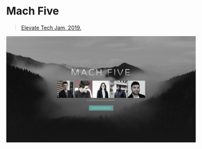 # Mach Five

> [Elevate Tech Jam, 2019.](https://elevate-tech-jam-2019.devpost.com/)

[![screenshot]](https://jharrilim.github.io/mach-five)

[screenshot]: ./screenshot.png
